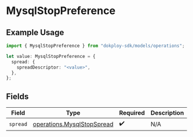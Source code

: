 # MysqlStopPreference

## Example Usage

```typescript
import { MysqlStopPreference } from "dokploy-sdk/models/operations";

let value: MysqlStopPreference = {
  spread: {
    spreadDescriptor: "<value>",
  },
};
```

## Fields

| Field                                                                    | Type                                                                     | Required                                                                 | Description                                                              |
| ------------------------------------------------------------------------ | ------------------------------------------------------------------------ | ------------------------------------------------------------------------ | ------------------------------------------------------------------------ |
| `spread`                                                                 | [operations.MysqlStopSpread](../../models/operations/mysqlstopspread.md) | :heavy_check_mark:                                                       | N/A                                                                      |
